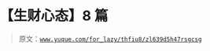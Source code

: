 # 【生财心态】8 篇

> 原文：[`www.yuque.com/for_lazy/thfiu8/zl639d5h47rsgcsg`](https://www.yuque.com/for_lazy/thfiu8/zl639d5h47rsgcsg)



